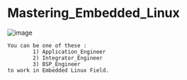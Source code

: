 # Mastering_Embedded_Linux

![image](https://github.com/Mahmoud-Gharib/Mastering_Embedded_Linux/assets/62407045/db3c8af0-6932-4130-a6c8-8d9126591fed)

    You can be one of these :
            1) Application_Engineer 
            2) Integrator_Engineer
            3) BSP_Engineer
    to work in Embedded Linux Field.
